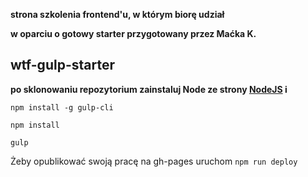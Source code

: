 **strona szkolenia frontend'u, w którym biorę udział**

**w oparciu o gotowy starter przygotowany przez Maćka K.**

## wtf-gulp-starter

**po sklonowaniu repozytorium zainstaluj Node ze strony [NodeJS](https://nodejs.org/) i**

`npm install -g gulp-cli`

`npm install`

`gulp`

Żeby opublikować swoją pracę na gh-pages uruchom `npm run deploy`
